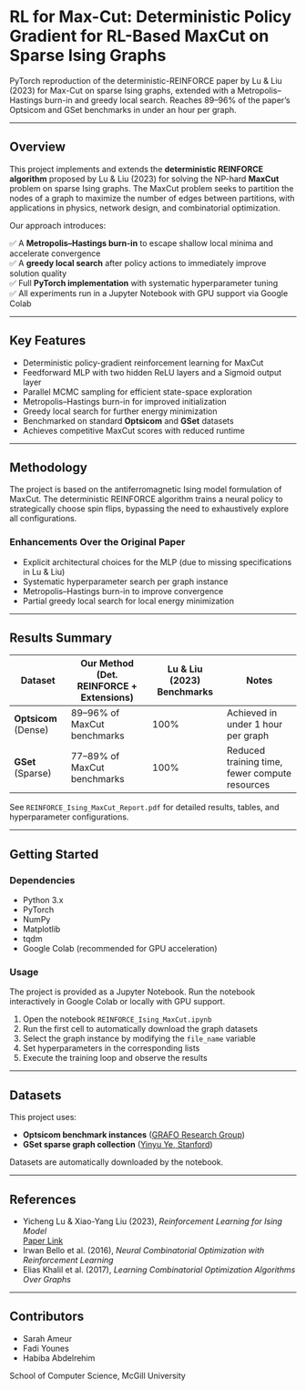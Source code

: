 # RL for Max-Cut: Deterministic Policy Gradient for RL-Based MaxCut on Sparse Ising Graphs

PyTorch reproduction of the deterministic-REINFORCE paper by Lu & Liu (2023) for Max-Cut on sparse Ising graphs, extended with a Metropolis–Hastings burn-in and greedy local search. Reaches 89–96% of the paper’s Optsicom and GSet benchmarks in under an hour per graph.

---

## Overview

This project implements and extends the **deterministic REINFORCE algorithm** proposed by Lu & Liu (2023) for solving the NP-hard **MaxCut** problem on sparse Ising graphs. The MaxCut problem seeks to partition the nodes of a graph to maximize the number of edges between partitions, with applications in physics, network design, and combinatorial optimization.

Our approach introduces:

✅ A **Metropolis–Hastings burn-in** to escape shallow local minima and accelerate convergence  
✅ A **greedy local search** after policy actions to immediately improve solution quality  
✅ Full **PyTorch implementation** with systematic hyperparameter tuning  
✅ All experiments run in a Jupyter Notebook with GPU support via Google Colab  

---

## Key Features

- Deterministic policy-gradient reinforcement learning for MaxCut  
- Feedforward MLP with two hidden ReLU layers and a Sigmoid output layer  
- Parallel MCMC sampling for efficient state-space exploration  
- Metropolis–Hastings burn-in for improved initialization  
- Greedy local search for further energy minimization  
- Benchmarked on standard **Optsicom** and **GSet** datasets  
- Achieves competitive MaxCut scores with reduced runtime  

---

## Methodology

The project is based on the antiferromagnetic Ising model formulation of MaxCut. The deterministic REINFORCE algorithm trains a neural policy to strategically choose spin flips, bypassing the need to exhaustively explore all configurations.

### Enhancements Over the Original Paper

- Explicit architectural choices for the MLP (due to missing specifications in Lu & Liu)  
- Systematic hyperparameter search per graph instance  
- Metropolis–Hastings burn-in to improve convergence  
- Partial greedy local search for local energy minimization  

---

## Results Summary

| Dataset       | Our Method (Det. REINFORCE + Extensions) | Lu & Liu (2023) Benchmarks | Notes                          |
|---------------|-------------------------------------------|-----------------------------|--------------------------------|
| **Optsicom** (Dense) | 89–96% of MaxCut benchmarks          | 100%                        | Achieved in under 1 hour per graph |
| **GSet** (Sparse)    | 77–89% of MaxCut benchmarks          | 100%                        | Reduced training time, fewer compute resources |

See `REINFORCE_Ising_MaxCut_Report.pdf` for detailed results, tables, and hyperparameter configurations.

---

## Getting Started

### Dependencies

- Python 3.x  
- PyTorch  
- NumPy  
- Matplotlib  
- tqdm  
- Google Colab (recommended for GPU acceleration)  

### Usage

The project is provided as a Jupyter Notebook. Run the notebook interactively in Google Colab or locally with GPU support.

1. Open the notebook `REINFORCE_Ising_MaxCut.ipynb`  
2. Run the first cell to automatically download the graph datasets  
3. Select the graph instance by modifying the `file_name` variable  
4. Set hyperparameters in the corresponding lists  
5. Execute the training loop and observe the results  

---

## Datasets

This project uses:

- **Optsicom benchmark instances** ([GRAFO Research Group](https://grafo.etsii.urjc.es/optsicom/#instances))  
- **GSet sparse graph collection** ([Yinyu Ye, Stanford](https://web.stanford.edu/~yyye/yyye/Gset/))  

Datasets are automatically downloaded by the notebook.

---

## References

- Yicheng Lu & Xiao-Yang Liu (2023), *Reinforcement Learning for Ising Model*  
  [Paper Link](https://ml4physicalsciences.github.io/2023/files/NeurIPS_ML4PS_2023_248.pdf)  
- Irwan Bello et al. (2016), *Neural Combinatorial Optimization with Reinforcement Learning*  
- Elias Khalil et al. (2017), *Learning Combinatorial Optimization Algorithms Over Graphs*  

---

## Contributors

- Sarah Ameur  
- Fadi Younes  
- Habiba Abdelrehim  

School of Computer Science, McGill University  

